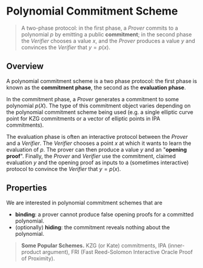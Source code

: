 # Polynomial Commitment Scheme

> A two-phase protocol: in the first phase, a *Prover* commits to a polynomial $p$ by emitting a public **commitment**; in the second phase the *Verifier* chooses a value $x$, and the *Prover* produces a value $y$ and convinces the *Verifier* that $y=p(x)$.

## Overview
A polynomial commitment scheme is a two phase protocol: the first phase is known as the **commitment phase**, the second as the **evaluation phase**.

In the commitment phase, a *Prover* generates a commitment to some polynomial $p(X)$. The type of this commitment object varies depending on the polynomial commitment scheme being used (e.g. a single elliptic curve point for KZG commitments or a vector of elliptic points in IPA commitments).

The evaluation phase is often an interactive protocol between the *Prover* and a *Verifier*. The *Verifier* chooses a point $x$ at which it wants to learn the evaluation of $p$. The prover can then produce a value $y$ and an "**opening proof**". Finally, the *Prover* and *Verifier* use the commitment, claimed evaluation $y$ and the opening proof as inputs to a (sometimes interactive) protocol to convince the *Verifier* that $y = p(x)$.

## Properties
We are interested in polynomial commitment schemes that are
- **binding**: a prover cannot produce false opening proofs for a committed polynomial.
- (optionally) **hiding**: the commitment reveals nothing about the polynomial.

> **Some Popular Schemes.**
> KZG (or Kate) commitments, IPA (inner-product argument), FRI (Fast Reed-Solomon Interactive Oracle Proof of Proximity).